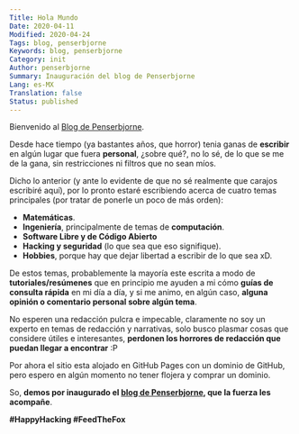 ```yaml
---
Title: Hola Mundo
Date: 2020-04-11
Modified: 2020-04-24
Tags: blog, penserbjorne
Keywords: blog, penserbjorne
Category: init
Author: penserbjorne
Summary: Inauguración del blog de Penserbjorne
Lang: es-MX
Translation: false
Status: published
---
```


Bienvenido al [Blog de Penserbjorne](https://penserbjorne.github.io).

Desde hace tiempo (ya bastantes años, que horror) tenia ganas de **escribir** en
algún lugar que fuera **personal**, ¿sobre qué?, no lo sé, de lo que se me de la
gana, sin restricciones ni filtros que no sean míos.

Dicho lo anterior (y ante lo evidente de que no sé realmente que carajos
  escribiré aquí), por lo pronto estaré escribiendo acerca de cuatro temas
  principales (por tratar de ponerle un poco de más orden):

- **Matemáticas**.
- **Ingeniería**, principalmente de temas de **computación**.
- **Software Libre y de Código Abierto**
- **Hacking y seguridad** (lo que sea que eso signifique).
- **Hobbies**, porque hay que dejar libertad a escribir de lo que sea xD.

De estos temas, probablemente la mayoría este escrita a modo de
**tutoriales/resúmenes** que en principio me ayuden a mi cómo
**guías de consulta rápida** en mi día a día, y si me animo, en algún caso,
**alguna opinión o comentario personal sobre algún tema**.

No esperen una redacción pulcra e impecable, claramente no soy un experto en
temas de redacción y narrativas, solo busco plasmar cosas que considere útiles e
interesantes, **perdonen los horrores de redacción que puedan llegar a
encontrar** :P

Por ahora el sitio esta alojado en GitHub Pages con un dominio de GitHub, pero
espero en algún momento no tener flojera y comprar un dominio.

So, **demos por inaugurado el
[blog de Penserbjorne](https://penserbjorne.github.io), que la fuerza les
acompañe**.

**\#HappyHacking \#FeedTheFox**
